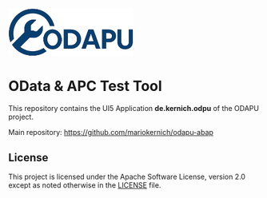 <img src="./webapp/img/odapu-logo.png" alt="Logo" width="250"/>

# OData & APC Test Tool

This repository contains the UI5 Application **de.kernich.odpu** of the ODAPU project. 

Main repository: https://github.com/mariokernich/odapu-abap

## License

This project is licensed under the Apache Software License, version 2.0 except as noted otherwise in the [LICENSE](LICENSE) file.
